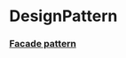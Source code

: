 # DesignPattern
### [Facade pattern](https://www.notion.so/statios/Facade-pattern-b338339f26194bf682eace9ee549decc)
